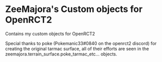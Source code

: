 # ZeeMajora's Custom objects for OpenRCT2
Contains my custom objects for OpenRCT2

Special thanks to poke (Pokemanic33#0840 on the openrct2 discord) for creating the original tarmac surface, all of their efforts are seen in the zeemajora.terrain_surface.poke_tarmac_etc... objects.
